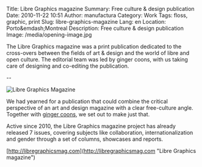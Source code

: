 Title: Libre Graphics magazine
Summary: Free culture & design publication
Date: 2010-11-22 10:51
Author: manufactura
Category: Work
Tags: floss, graphic, print
Slug: libre-graphics-magazine
Lang: en
Location: Porto&emdash;Montreal
Description: Free culture & design publication
Image: /media/opening-image.jpg

The Libre Graphics magazine was a print publication dedicated to the
cross-overs between the fields of art & design and the world of libre and open
culture. The editorial team was led by ginger coons, with us taking care of
designing and co-editing the publication.

--

![Libre Graphics Magazine]({filename}/media/opening-image.jpg)

We had yearned for a publication that could combine the
critical perspective of an art and design magazine with a clear
free-culture angle. Together with [ginger coons](http://adaptstudio.ca),
we set out to make just that.

Active since 2010, the Libre Graphics magazine project has already
released 7 issues, covering subjects like collaboration,
internationalization and gender through a set of columns, showcases and
reports.

[http://libregraphicsmag.com](http://libregraphicsmag.com "Libre Graphics magazine")
